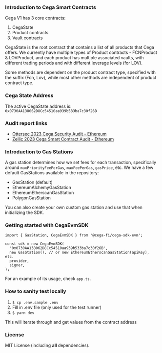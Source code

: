 ### Introduction to Cega Smart Contracts

Cega V1 has 3 core contracts:

1. CegaState
2. Product contracts
3. Vault contracts

CegaState is the root contract that contains a list of all products that Cega offers. We currently have multiple types of Product contracts - FCNProduct & LOVProduct, and each product has multiple associated vaults, with different trading periods and with different leverage levels (for LOV).

Some methods are dependent on the product contract type, specified with the suffix (Fcn, Lov), while most other methods are independent of product contract type.

### Cega State Address

The active CegaState address is: `0x0730AA138062D8Cc54510aa939b533ba7c30f26B`

### Audit report links

- [Ottersec 2023 Cega Security Audit - Ethereum](https://drive.google.com/file/d/1a0nYzQ41kZMFDxDDDOJua3V2UTK8v2jX/view?pli=1 'Ottersec 2023 Cega Security Audit - Ethereum')
- [Zellic 2023 Cega Smart Contract Audit - Ethereum](https://drive.google.com/file/d/1qcNiP-5vQpqUqo4WzlNT6gsjzKSd8IqZ/view?pli=1 'Zellic 2023 Cega Smart Contract Audit - Ethereum')

### Introduction to Gas Stations

A gas station determines how we set fees for each transaction, specifically around `maxPriorityFeePerGas`, `maxFeePerGas`, `gasPrice`, etc. We have a few default GasStations available in the repository:

- GasStation (default)
- EthereumAlchemyGasStation
- EthereumEtherscanGasStation
- PolygonGasStation

You can also create your own custom gas station and use that when initializing the SDK.

### Getting started with CegaEvmSDK

```tsx
import { GasStation, CegaEvmSDK } from '@cega-fi/cega-sdk-evm';

const sdk = new CegaEvmSDK(
  '0x0730AA138062D8Cc54510aa939b533ba7c30f26B',
  new GasStation(), // or new EthereumEtherscanGasStation(apiKey), etc.
  provider,
  signer,
);
```

For an example of its usage, check `app.ts`.

### How to sanity test locally

1. `$ cp .env.sample .env`
2. Fill in .env file (only used for the test runner)
3. `$ yarn dev`

This will iterate through and get values from the contract address

### License

MIT License (including **all** dependencies).
